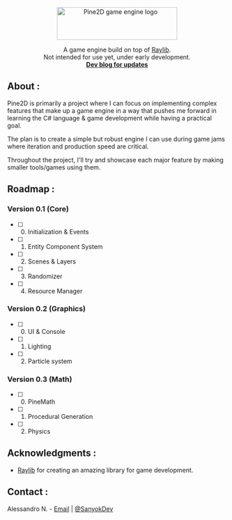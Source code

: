 <!-- Logo & description -->
<div align="center">
  <a href="https://github.com/SanyokDev/Pine2D-Engine">
    <img src="Assets/logo.png" alt="Pine2D game engine logo" width="276" height="75">
  </a>

  <p align="center">
    A game engine build on top of <a href="https://github.com/raysan5/raylib">Raylib</a>.
    <br/>
    Not intended for use yet, under early development.
    <br/>
    <a href="https://sanyokdev.github.io/tags/pine2d"><strong>Dev blog for updates</strong></a>
  </p>
</div>

<!-- About -->
## About :
Pine2D is primarily a project where I can focus on implementing complex features that make up a game engine in a way that pushes me forward in learning the C# language & game development while having a practical goal.

The plan is to create a simple but robust engine I can use during game jams where iteration and production speed are critical.
 
Throughout the project, I'll try and showcase each major feature by making smaller tools/games using them.

<!-- Roadmap -->
## Roadmap :
### Version 0.1 (Core)
- [ ] 0. Initialization & Events
- [ ] 1. Entity Component System
- [ ] 2. Scenes & Layers
- [ ] 3. Randomizer
- [ ] 4. Resource Manager

### Version 0.2 (Graphics)
- [ ] 0. UI & Console
- [ ] 1. Lighting
- [ ] 2. Particle system

### Version 0.3 (Math)
- [ ] 0. PineMath
- [ ] 1. Procedural Generation
- [ ] 2. Physics

<!-- Acknowledgments  -->
## Acknowledgments :
- [Raylib](https://github.com/raysan5/raylib) for creating an amazing library for game development.

<!-- Contact -->
## Contact :
Alessandro N. - [Email](mailto:alessandronikolaev.business@gmail.com) | [@SanyokDev](https://twitter.com/SanyokDev)
